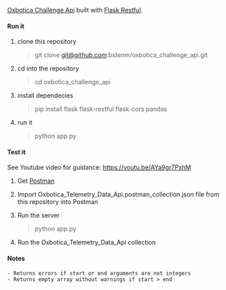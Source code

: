 [Oxbotica Challenge Api](https://github.com/bstenm/oxbotica_challenge_api) built with [Flask Restful](https://github.com/flask-restful/flask-restful/).

#### Run it

1. clone this repository

   > git clone git@github.com:bstenm/oxbotica_challenge_api.git

2. cd into the repository

   > cd oxbotica_challenge_api

3. install dependecies

   > pip install flask flask-restful flask-cors pandas

4. run it
   > python app.py

#### Test it

See Youtube video for guidance: https://youtu.be/AYa9gr7PxhM

1.  Get [Postman](https://www.getpostman.com/)

2.  Import Oxbotica_Telemetry_Data_Api.postman_collection.json file from this repository into Postman

3.  Run the server

    > python app.py

4.  Run the Oxbotica_Telemetry_Data_Api collection

#### Notes

    - Returns errors if start or end arguments are not integers
    - Returns empty array without warnings if start > end
